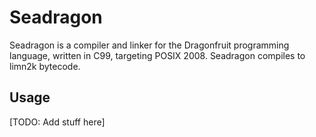 # Seadragon

Seadragon is a compiler and linker for the Dragonfruit programming language,
written in C99, targeting POSIX 2008. Seadragon compiles to limn2k bytecode.

## Usage
[TODO: Add stuff here]

